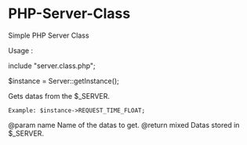 # PHP-Server-Class
Simple PHP Server Class

Usage :

  include "server.class.php";
  
  $instance = Server::getInstance();
  
  Gets datas from the $_SERVER.
  
    Example: $instance->REQUEST_TIME_FLOAT;
  
  
  @param    name    Name of the datas to get.
  @return   mixed   Datas stored in $_SERVER.
